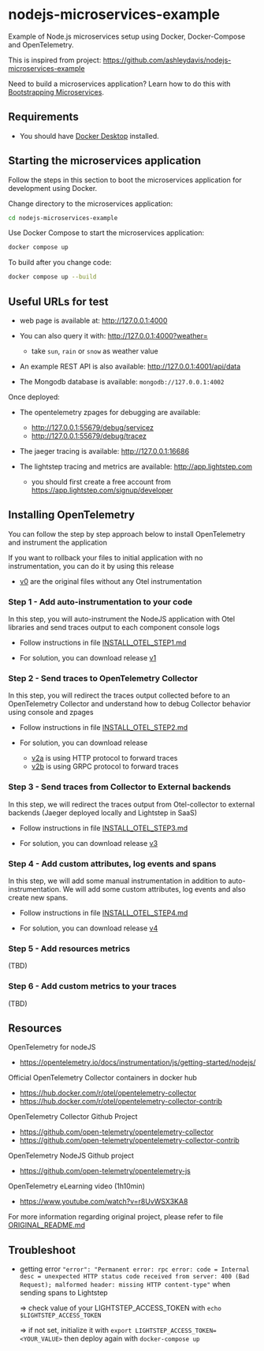 # nodejs-microservices-example

Example of Node.js microservices setup using Docker, Docker-Compose and OpenTelemetry.

This is inspired from project: https://github.com/ashleydavis/nodejs-microservices-example

Need to build a microservices application? Learn how to do this with [Bootstrapping Microservices](http://bit.ly/2o0aDsP).


## Requirements

- You should have [Docker Desktop](https://www.docker.com/products/docker-desktop) installed.


## Starting the microservices application

Follow the steps in this section to boot the microservices application for development using Docker.

Change directory to the microservices application:

```bash
cd nodejs-microservices-example
```

Use Docker Compose to start the microservices application:

```bash
docker compose up
```

To build after you change code:

```bash
docker compose up --build
```


## Useful URLs for test

- web page is available at: http://127.0.0.1:4000

- You can also query it with: http://127.0.0.1:4000?weather=<weather>
  - take `sun`, `rain` or `snow` as weather value

- An example REST API is also available: http://127.0.0.1:4001/api/data

- The Mongodb database is available: `mongodb://127.0.0.1:4002`

Once deployed:

- The opentelemetry zpages for debugging are available:
  - http://127.0.0.1:55679/debug/servicez
  - http://127.0.0.1:55679/debug/tracez

- The jaeger tracing is available: http://127.0.0.1:16686

- The lightstep tracing and metrics are available: http://app.lightstep.com
  - you should first create a free account from https://app.lightstep.com/signup/developer


## Installing OpenTelemetry

You can follow the step by step approach below to install OpenTelemetry and instrument the application

If you want to rollback your files to initial application with no instrumentation, you can do it by using this release
- [v0](https://github.com/dimitrisfinas/nodejs-microservices-example/releases/tag/V0.1.0) are the original files without any Otel instrumentation


### Step 1 - Add auto-instrumentation to your code

In this step, you will auto-instrument the NodeJS application with Otel libraries and send traces output to each component console logs

- Follow instructions in file [INSTALL_OTEL_STEP1.md](https://github.com/dimitrisfinas/nodejs-microservices-example/blob/master/INSTALL_OTEL_STEP1.md)

- For solution, you can download release [v1](https://github.com/dimitrisfinas/nodejs-microservices-example/releases/tag/V1.0.0)


### Step 2 - Send traces to OpenTelemetry Collector

In this step, you will redirect the traces output collected before to an OpenTelemetry Collector and understand how to debug Collector behavior using console and zpages

- Follow instructions in file [INSTALL_OTEL_STEP2.md](https://github.com/dimitrisfinas/nodejs-microservices-example/blob/master/INSTALL_OTEL_STEP2.md)

- For solution, you can download release
  - [v2a](https://github.com/dimitrisfinas/nodejs-microservices-example/releases/tag/V2.0.0a) is using HTTP protocol to forward traces
  - [v2b](https://github.com/dimitrisfinas/nodejs-microservices-example/releases/tag/V2.0.0b) is using GRPC protocol to forward traces



### Step 3 - Send traces from Collector to External backends

In this step, we will redirect the traces output from Otel-collector to external backends (Jaeger deployed locally and Lightstep in SaaS)

- Follow instructions in file [INSTALL_OTEL_STEP3.md](https://github.com/dimitrisfinas/nodejs-microservices-example/blob/master/INSTALL_OTEL_STEP3.md)

- For solution, you can download release [v3](https://github.com/dimitrisfinas/nodejs-microservices-example/releases/tag/V3.0.0)


### Step 4 - Add custom attributes, log events and spans

In this step, we will add some manual instrumentation in addition to auto-instrumentation.
We will add some custom attributes, log events and also create new spans.

- Follow instructions in file [INSTALL_OTEL_STEP4.md](https://github.com/dimitrisfinas/nodejs-microservices-example/blob/master/INSTALL_OTEL_STEP4.md)

- For solution, you can download release [v4](https://github.com/dimitrisfinas/nodejs-microservices-example/releases/tag/V4.0.0)


### Step 5 - Add resources metrics
(TBD)


### Step 6 - Add custom metrics to your traces
(TBD)


## Resources

OpenTelemetry for nodeJS
- https://opentelemetry.io/docs/instrumentation/js/getting-started/nodejs/

Official OpenTelemetry Collector containers in docker hub
- https://hub.docker.com/r/otel/opentelemetry-collector
- https://hub.docker.com/r/otel/opentelemetry-collector-contrib

OpenTelemetry Collector Github Project
- https://github.com/open-telemetry/opentelemetry-collector
- https://github.com/open-telemetry/opentelemetry-collector-contrib

OpenTelemetry NodeJS Github project
- https://github.com/open-telemetry/opentelemetry-js

OpenTelemetry eLearning video (1h10min)
- https://www.youtube.com/watch?v=r8UvWSX3KA8

For more information regarding original project, please refer to file [ORIGINAL_README.md](https://github.com/dimitrisfinas/nodejs-microservices-example/blob/master/ORIGINAL_README.md)


## Troubleshoot

- getting error `"error": "Permanent error: rpc error: code = Internal desc = unexpected HTTP status code received from server: 400 (Bad Request); malformed header: missing HTTP content-type"` when sending spans to Lightstep

  => check value of your LIGHTSTEP_ACCESS_TOKEN with `echo $LIGHTSTEP_ACCESS_TOKEN`

  => if not set, initialize it with `export LIGHTSTEP_ACCESS_TOKEN=<YOUR_VALUE>` then deploy again with `docker-compose up`
